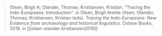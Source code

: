 > Olsen, Birgit A; Olander, Thomas; Kristiansen, Kristian. "Tracing the Indo-Europeans: Introduction". in Olsen, Birgit Anette Olsen; Olander, Thomas; Kristiansen, Kristian (eds). *Tracing the Indo-Europeans: New Evidence from archaeology and historical linguistics*. Oxbow Books, 2019.
> in [[olsen-olander-kristiansen2019]]